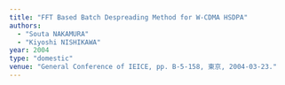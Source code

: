 ```yaml
---
title: "FFT Based Batch Despreading Method for W-CDMA HSDPA"
authors:
  - "Souta NAKAMURA"
  - "Kiyoshi NISHIKAWA"
year: 2004
type: "domestic"
venue: "General Conference of IEICE, pp. B-5-158, 東京, 2004-03-23."
---
```

